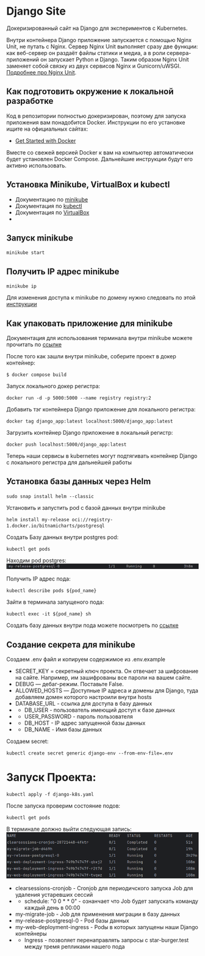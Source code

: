 # Django Site
Докеризированный сайт на Django для экспериментов с Kubernetes.

Внутри контейнера Django приложение запускается с помощью Nginx Unit, не путать с Nginx. Сервер Nginx Unit выполняет сразу две функции: как веб-сервер он раздаёт файлы статики и медиа, а в роли сервера-приложений он запускает Python и Django. Таким образом Nginx Unit заменяет собой связку из двух сервисов Nginx и Gunicorn/uWSGI. [Подробнее про Nginx Unit](https://unit.nginx.org/).

## Как подготовить окружение к локальной разработке

Код в репозитории полностью докеризирован, поэтому для запуска приложения вам понадобится Docker. Инструкции по его установке ищите на официальных сайтах:

- [Get Started with Docker](https://www.docker.com/get-started/)

Вместе со свежей версией Docker к вам на компьютер автоматически будет установлен Docker Compose. Дальнейшие инструкции будут его активно использовать.
## Установка Minikube, VirtualBox и kubectl
- Документацию по [minikube](https://minikube.sigs.k8s.io/docs/)
- Документация по [kubectl](https://kubernetes.io/ru/docs/tasks/tools/install-kubectl/)
- Документация по [VirtualBox](https://www.virtualbox.org/)
- 
## Запуск minikube
```shell
minikube start
```
## Получить IP адрес minikube

```shell
minikube ip
```
Для изменения доступа к minikube по домену нужно следовать по этой [инструкции](https://help.reg.ru/support/dns-servery-i-nastroyka-zony/rabota-s-dns-serverami/fayl-hosts-gde-nakhoditsya-i-kak-yego-izmenit)

## Как упаковать приложение для minikube

Документация для использования терминала внутри minikube можете прочитать по [ссылке](https://minikube.sigs.k8s.io/docs/handbook/pushing/)

После того как зашли внутри minikube, соберите проект в докер контейнер:

```shell
$ docker compose build
```

Запуск локального докер регистра:
```shell
docker run -d -p 5000:5000 --name registry registry:2
```

Добавить тэг контейнера Django приложение для локального регистра:
```shell
docker tag django_app:latest localhost:5000/django_app:latest
```

Загрузить контейнер Django приложение в локальный регистр:

```shell
docker push localhost:5000/django_app:latest
```

Теперь наши сервисы в kubernetes могут подтягивать контейнер Django с локального регистра для дальнейшей работы

## Установка базы данных через Helm
```shell
sudo snap install helm --classic
```

Установить и запустить pod с базой данных внутри minikube

```shell
helm install my-release oci://registry-1.docker.io/bitnamicharts/postgresql
```

Создать Базу данных внутри postgres pod:

```shell
kubectl get pods
```

Находим pod postgres:
![img.png](screens/postgres-pod.png)

Получить IP адрес пода:
```shell
kubectl describe pods ${pod_name}
```

Зайти в терминала запущеного пода:
```shell
kubectl exec -it ${pod_name} sh
```

Создать базу данных внутри пода можете посмотреть по [ссылке](https://www.atlassian.com/data/admin/create-a-user-with-psql)

## Создание секрета для minikube
Создаем .env файл и копируем содержимое из .env.example
* SECRET_KEY = секретный ключ проекта. Он отвечает за шифрование на сайте. Например, им зашифрованы все пароли на вашем сайте.
* DEBUG — дебаг-режим. Поставьте False.
* ALLOWED_HOSTS — Доступные IP адреса и домены для Django, туда добавляем домен которого настроили внутри hosts
* DATABASE_URL - ссылка для доступа в базу данных
* * DB_USER - пользователь имеющий доступ к базе данных
* * USER_PASSWORD - пароль пользователя
* * DB_HOST - IP адрес запущенной базы данных
* * DB_NAME - Имя базы данных

Создаем secret:
```shell
kubectl create secret generic django-env --from-env-file=.env
```

# Запуск Проекта:
```shell
kubectl apply -f django-k8s.yaml
```
После запуска проверим состояние подов:
```shell
kubectl get pods
```
В терминале должно выйти следующая запись:
![img.png](screens/pods.png)

* clearsessions-cronjob - Cronjob для периодичского запуска Job для удаления устаревших сессий
* * schedule: "0 0 * * 0" - ознанчает что Job будет запускать команду каждый день в 00:00
* my-migrate-job - Job для применения миграции в базу данных
* my-release-postgresql-0 - Pod базы данных
* my-web-deployment-ingress - Podы в которых запущены наши Django контейнеры
* * Ingress - позволяет перенаправлять запросы с star-burger.test между тремя репликами нашего пода
